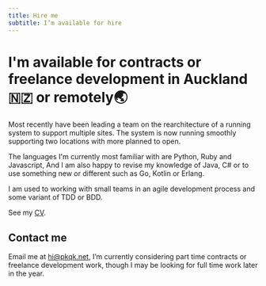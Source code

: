 ```yaml
---
title: Hire me
subtitle: I’m available for hire
---
```


# I'm available for contracts or freelance development in Auckland🇳🇿 or remotely🌏

Most recently have been leading a team on the rearchitecture of a running system to support multiple sites. The system is now running smoothly supporting two locations with more planned to open.

The languages I'm currently most familiar with are Python, Ruby and Javascript, And I am also happy to revise my knowledge of Java, C# or to use something new or different such as Go, Kotlin or Erlang.

I am used to working with small teams in an agile development process and some variant of TDD or BDD.

See my [CV](cv).

## Contact me

Email me at [hi&#64;pkqk.net][enquire], I’m currently considering part time contracts or freelance development work, though I may be looking for full time work later in the year.

[enquire]: m&#x61;&#x69;lto:hi&#64;pkqk.net?subject=About%20working%20together
